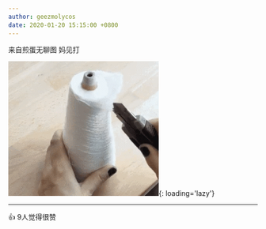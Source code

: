 ```yaml
---
author: geezmolycos
date: 2020-01-20 15:15:00 +0800
---
```


来自煎蛋无聊图 妈见打

![](/assets/images/qq-zone/2020-01-20-thread.gif){: loading='lazy'}

---
👍 9人觉得很赞
